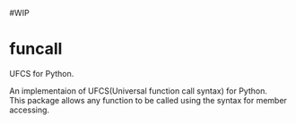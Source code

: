 #WIP
# funcall
UFCS for Python.  

An implementaion of UFCS(Universal function call syntax) for Python.  
This package allows any function to be called using the syntax for member accessing.   

